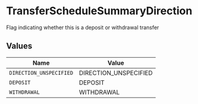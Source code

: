 # TransferScheduleSummaryDirection

Flag indicating whether this is a deposit or withdrawal transfer


## Values

| Name                    | Value                   |
| ----------------------- | ----------------------- |
| `DIRECTION_UNSPECIFIED` | DIRECTION_UNSPECIFIED   |
| `DEPOSIT`               | DEPOSIT                 |
| `WITHDRAWAL`            | WITHDRAWAL              |